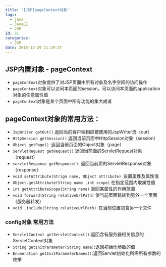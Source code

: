 ```yaml
---
title: '[JSP]pageContext对象'
tags:
  - java
  - JavaEE
  - JSP
id: 31
categories:
  - JSP
date: 2016-12-29 21:29:37
---
```


## JSP内置对象 - pageContext
- `pageContext`对象提供了对JSP页面中所有对象及名字空间的访问操作
- `pageContext`对象可以访问本页面的session，可以访问本页面的application对象的任意属性值
- `pageContex`t对象是某个页面中所有功能的集大成者

## pageContext对象的常用方法：
- `JspWriter getOut()` 返回当前客户端相应被使用的JspWriter流（out）
- `HttpSession getSession()` 返回当前页面中HttpSession对象（session）
- `Object getPage() `返回当前页面的Object对象（page）
- `ServletRequest getRequest()` 返回当前面的ServletRequest对象（request）
- `servletResponse getResponse()`: 返回当前页的ServletResponse对象（response）
- `void setAttribute(Strign name, Object attribute) `设置属性及属性值
- `Object.getAttribute(String name ,int scope)` 在指定范围内取属性值
- `int getAttributeScope(String name)` 返回某属性的作用范围
- `void forward(String relativeUrlPath)` 使当前页面跳转到另外一个页面（服务器转发）
- `void .include(String relativeUrlPath) `在当前位置包含另一个文件

### config对象 常用方法
- `ServletContext getServletContext()`:返回含有服务器相关信息的ServletContext对象
- `String getInitParameter(String name)`:返回初始化参数的值
- `Enumeration getInitParameterNames()`:返回Servlet初始化所需所有参数的枚举</pre>